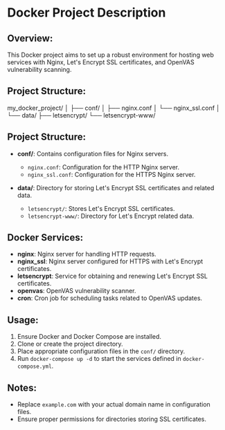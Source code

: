 # Docker Project Description

## Overview:
This Docker project aims to set up a robust environment for hosting web services with Nginx, Let's Encrypt SSL certificates, and OpenVAS vulnerability scanning.

## Project Structure:

my_docker_project/
│
├── conf/
│   ├── nginx.conf
│   └── nginx_ssl.conf
│
└── data/
    ├── letsencrypt/
    └── letsencrypt-www/


## Project Structure:

- **conf/**: Contains configuration files for Nginx servers.
  - `nginx.conf`: Configuration for the HTTP Nginx server.
  - `nginx_ssl.conf`: Configuration for the HTTPS Nginx server.

- **data/**: Directory for storing Let's Encrypt SSL certificates and related data.
  - `letsencrypt/`: Stores Let's Encrypt SSL certificates.
  - `letsencrypt-www/`: Directory for Let's Encrypt related data.

## Docker Services:

- **nginx**: Nginx server for handling HTTP requests.
- **nginx_ssl**: Nginx server configured for HTTPS with Let's Encrypt certificates.
- **letsencrypt**: Service for obtaining and renewing Let's Encrypt SSL certificates.
- **openvas**: OpenVAS vulnerability scanner.
- **cron**: Cron job for scheduling tasks related to OpenVAS updates.

## Usage:

1. Ensure Docker and Docker Compose are installed.
2. Clone or create the project directory.
3. Place appropriate configuration files in the `conf/` directory.
4. Run `docker-compose up -d` to start the services defined in `docker-compose.yml`.

## Notes:

- Replace `example.com` with your actual domain name in configuration files.
- Ensure proper permissions for directories storing SSL certificates.
